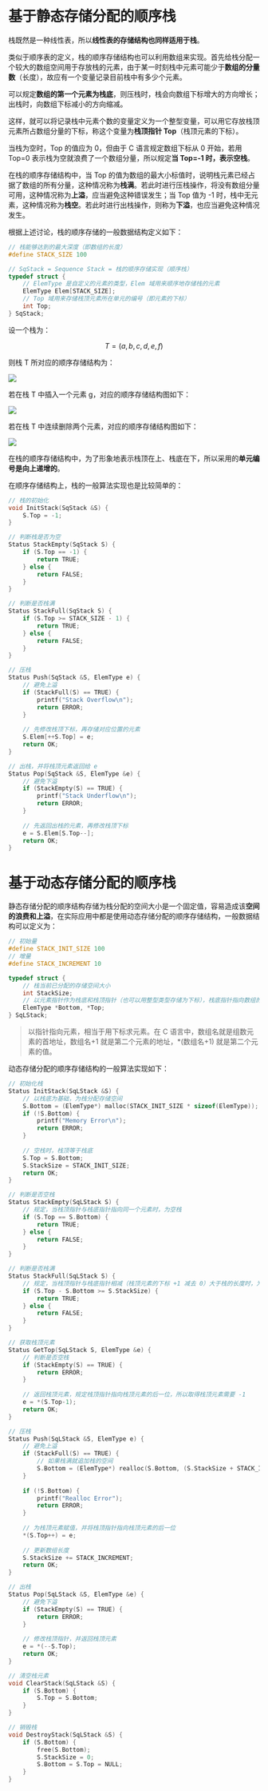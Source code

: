 # 基于静态存储分配的顺序栈

栈既然是一种线性表，所以**线性表的存储结构也同样适用于栈**。

类似于顺序表的定义，栈的顺序存储结构也可以利用数组来实现。首先给栈分配一个较大的数组空间用于存放栈的元素，由于某一时刻栈中元素可能少于**数组的分量数**（长度），故应有一个变量记录目前栈中有多少个元素。

可以规定**数组的第一个元素为栈底**，则压栈时，栈会向数组下标增大的方向增长；出栈时，向数组下标减小的方向缩减。

这样，就可以将记录栈中元素个数的变量定义为一个整型变量，可以用它存放栈顶元素所占数组分量的下标，称这个变量为**栈顶指针 Top**（栈顶元素的下标）。

当栈为空时，Top 的值应为 0，但由于 C 语言规定数组下标从 0 开始，若用 Top=0 表示栈为空就浪费了一个数组分量，所以规定**当 Top=-1 时，表示空栈**。

在栈的顺序存储结构中，当 Top 的值为数组的最大小标值时，说明栈元素已经占据了数组的所有分量，这种情况称为**栈满**。若此时进行压栈操作，将没有数组分量可用，这种情况称为**上溢**，应当避免这种错误发生；当 Top 值为 -1 时，栈中无元素，这种情况称为**栈空**。若此时进行出栈操作，则称为**下溢**，也应当避免这种情况发生。

根据上述讨论，栈的顺序存储的一般数据结构定义如下：

```c
// 栈能够达到的最大深度（即数组的长度）
#define STACK_SIZE 100

// SqStack = Sequence Stack = 栈的顺序存储实现（顺序栈）
typedef struct {
    // ElemType 是自定义的元素的类型，Elem 域用来顺序地存储栈的元素
    ElemType Elem[STACK_SIZE];
    // Top 域用来存储栈顶元素所在单元的编号（即元素的下标）
    int Top;
} SqStack;
```

设一个栈为：


$$
T=(a,b,c,d,e,f)
$$


则栈 T 所对应的顺序存储结构为：

![](./images/顺序栈.png)

若在栈 T 中插入一个元素 g，对应的顺序存储结构图如下：

![](./images/顺序栈压栈.png)

若在栈 T 中连续删除两个元素，对应的顺序存储结构图如下：

![](./images/顺序栈出栈.png)

在栈的顺序存储结构中，为了形象地表示栈顶在上、栈底在下，所以采用的**单元编号是向上递增的**。

在顺序存储结构上，栈的一般算法实现也是比较简单的：

```c
// 栈的初始化
void InitStack(SqStack &S) {
    S.Top = -1;
}

// 判断栈是否为空
Status StackEmpty(SqStack S) {
    if (S.Top == -1) {
        return TRUE;
    } else {
        return FALSE;
    }
}

// 判断是否栈满
Status StackFull(SqStack S) {
    if (S.Top >= STACK_SIZE - 1) {
        return TRUE;
    } else {
        return FALSE;
    }
}

// 压栈
Status Push(SqStack &S, ElemType e) {
    // 避免上溢
    if (StackFull(S) == TRUE) {
        printf("Stack Overflow\n");
        return ERROR;
    }
    
    // 先修改栈顶下标，再存储对应位置的元素
    S.Elem[++S.Top] = e;
    return OK;
}

// 出栈，并将栈顶元素返回给 e
Status Pop(SqStack &S, ElemType &e) {
    // 避免下溢
    if (StackEmpty(S) == TRUE) {
        printf("Stack Underflow\n");
        return ERROR;
    }
    
    // 先返回出栈的元素，再修改栈顶下标
    e = S.Elem[S.Top--];
    return OK;
}
```

# 基于动态存储分配的顺序栈

静态存储分配的顺序结构存储为栈分配的空间大小是一个固定值，容易造成该**空间的浪费和上溢**，在实际应用中都是使用动态存储分配的顺序存储结构，一般数据结构可以定义为：

```c
// 初始量
#define STACK_INIT_SIZE 100
// 增量
#define STACK_INCREMENT 10

typedef struct {
    // 栈当前已分配的存储空间大小
    int StackSize;
    // 以元素指针作为栈底和栈顶指针（也可以用整型类型存储为下标），栈底指针指向数组的首元素，栈顶指针指向栈顶元素的下一个位置
    ElemType *Bottom, *Top;
} SqLStack;
```

> 以指针指向元素，相当于用下标求元素。在 C 语言中，数组名就是组数元素的首地址，数组名+1 就是第二个元素的地址，\*(数组名+1) 就是第二个元素的值。

动态存储分配的顺序存储结构的一般算法实现如下：

```c
// 初始化栈
Status InitStack(SqLStack &S) {
    // 以栈底为基础，为栈分配存储空间
    S.Bottom = (ElemType*) malloc(STACK_INIT_SIZE * sizeof(ElemType));
    if (!S.Bottom) {
        printf("Memory Error\n");
        return ERROR;
    }
    
    // 空栈时，栈顶等于栈底
    S.Top = S.Bottom;
    S.StackSize = STACK_INIT_SIZE;
    return OK;
}

// 判断是否空栈
Status StackEmpty(SqLStack S) {
    // 规定，当栈顶指针与栈底指针指向同一个元素时，为空栈
    if (S.Top == S.Bottom) {
        return TRUE;
    } else {
        return FALSE;
    }
}

// 判断是否栈满
Status StackFull(SqLStack S) {
    // 规定，当栈顶指针与栈底指针相减（栈顶元素的下标 +1 减去 0）大于栈的长度时，为栈满
    if (S.Top - S.Bottom >= S.StackSize) {
        return TRUE;
    } else {
        return FALSE;
    }
}

// 获取栈顶元素
Status GetTop(SqLStack S, ElemType &e) {
    // 判断是否空栈
    if (StackEmpty(S) == TRUE) {
        return ERROR;
    }
    
    // 返回栈顶元素，规定栈顶指针指向栈顶元素的后一位，所以取得栈顶元素需要 -1
    e = *(S.Top-1);
    return OK;
}

// 压栈
Status Push(SqLStack &S, ElemType e) {
    // 避免上溢
    if (StackFull(S) == TRUE) {
        // 如果栈满就追加栈的空间
        S.Bottom = (ElemType*) realloc(S.Bottom, (S.StackSize + STACK_INCREMENT) * sizeof(ElemType));
    }
    
    if (!S.Bottom) {
        printf("Realloc Error");
        return ERROR;
    }
    
    // 为栈顶元素赋值，并将栈顶指针指向栈顶元素的后一位
    *(S.Top++) = e;
    
    // 更新数组长度
    S.StackSize += STACK_INCREMENT;
    return OK;
}

// 出栈
Status Pop(SqLStack &S, ElemType &e) {
    // 避免下溢
    if (StackEmpty(S) == TRUE) {
        return ERROR;
    }
    
    // 修改栈顶指针，并返回栈顶元素
    e = *(--S.Top);
    return OK;
}

// 清空栈元素
void ClearStack(SqLStack &S) {
    if (S.Bottom) {
        S.Top = S.Bottom;
    }
}

// 销毁栈
void DestroyStack(SqLStack &S) {
    if (S.Bottom) {
        free(S.Bottom);
        S.StackSize = 0;
        S.Bottom = S.Top = NULL;
    }
}
```
